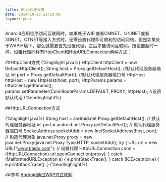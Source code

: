 ```yaml
---
title: Http代理设置
date: 2014-10-26 21:10:00
layout: post
---
```



Android应用程序访问互联网时，如果处于WIFI或者CMNET、UNINET或者3GNET，CTNET等接入方式时，无需设置代理即可顺利的访问网络，但是如果处于WAP环境下，那么就需要首先设置代理，之后才能访问互联网。跟设置超时一样，设置代理同样有HttpClient和HttpURLConnection两种方式：

##HttpClient方式
{%highlight java%}
HttpClient httpClient = new DefaultHttpClient();
String host = Proxy.getDefaultHost(); //默认代理服务器地址
int port = Proxy.getDefaultPort(); //默认代理服务器端口号
HttpHost httpHost = new HttpHost(host, port);
HttpParams params = httpClient.getParams();
params.setParameter(ConnRouteParams.DEFAULT_PROXY, httpHost); //设置默认代理
{%endhighlight%}

##HttpURLConnection方式


{%highlight java%}
String host = android.net.Proxy.getDefaultHost(); // 默认代理服务器地址
int port = android.net.Proxy.getDefaultPort(); // 默认代理服务器端口号
SocketAddress socketAddr = new InetSocketAddress(host, port);
// 构造代理对象
java.net.Proxy proxy = new java.net.Proxy(java.net.Proxy.Type.HTTP, socketAddr);
try {
  URL url = new URL("www.baidu.com");
  // 设置代理
  HttpURLConnection conn = (HttpURLConnection) url.openConnection(proxy);
} catch (MalformedURLException e) {
  e.printStackTrace();
} catch (IOException e) {
  e.printStackTrace();
}
{%endhighlight%}

##参考
[Android通过WAP方式联网](http://blog.csdn.net/ace1985/article/details/7844159) 
